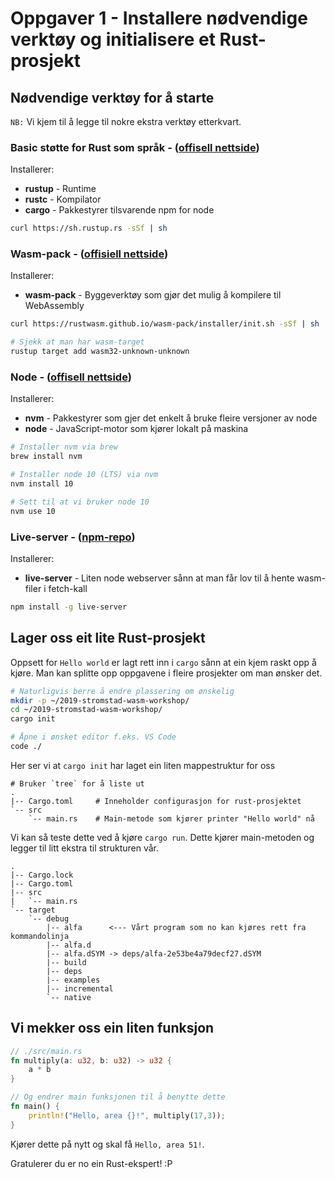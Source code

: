 # Oppgaver 1 - Installere nødvendige verktøy og initialisere et Rust-prosjekt

## Nødvendige verktøy for å starte
`NB:` Vi kjem til å legge til nokre ekstra verktøy etterkvart.

### Basic støtte for Rust som språk - ([offisell nettside](https://www.rust-lang.org))
Installerer:
- **rustup** - Runtime
- **rustc** - Kompilator
- **cargo** - Pakkestyrer tilsvarende npm for node

```bash
curl https://sh.rustup.rs -sSf | sh
```

### Wasm-pack - ([offisiell nettside](https://rustwasm.github.io/wasm-pack/installer/))
Installerer:
- **wasm-pack** - Byggeverktøy som gjør det mulig å kompilere til WebAssembly

```bash
curl https://rustwasm.github.io/wasm-pack/installer/init.sh -sSf | sh

# Sjekk at man har wasm-target
rustup target add wasm32-unknown-unknown
```

### Node - ([offisell nettside](https://nodejs.org/en/))
Installerer:
- **nvm** - Pakkestyrer som gjer det enkelt å bruke fleire versjoner av node
- **node** - JavaScript-motor som kjører lokalt på maskina
```bash
# Installer nvm via brew
brew install nvm

# Installer node 10 (LTS) via nvm
nvm install 10

# Sett til at vi bruker node 10
nvm use 10
```

### Live-server - ([npm-repo](https://www.npmjs.com/package/live-server))
Installerer:
- **live-server** - Liten node webserver sånn at man får lov til å hente wasm-filer i fetch-kall
```bash
npm install -g live-server
```

## Lager oss eit lite Rust-prosjekt
Oppsett for `Hello world` er lagt rett inn i `cargo` sånn at ein kjem raskt opp å kjøre. Man kan splitte opp oppgavene i fleire prosjekter om man ønsker det.

```bash
# Naturligvis berre å endre plassering om ønskelig
mkdir -p ~/2019-stromstad-wasm-workshop/
cd ~/2019-stromstad-wasm-workshop/
cargo init

# Åpne i ønsket editor f.eks. VS Code
code ./
```

Her ser vi at `cargo init` har laget ein liten mappestruktur for oss
```
# Bruker `tree` for å liste ut
.
|-- Cargo.toml     # Inneholder configurasjon for rust-prosjektet
`-- src
    `-- main.rs    # Main-metode som kjører printer "Hello world" nå
```

Vi kan så teste dette ved å kjøre `cargo run`. Dette kjører main-metoden og legger til litt ekstra til strukturen vår.

```
.
|-- Cargo.lock
|-- Cargo.toml
|-- src
|   `-- main.rs
`-- target
    `-- debug
        |-- alfa      <--- Vårt program som no kan kjøres rett fra kommandolinja
        |-- alfa.d
        |-- alfa.dSYM -> deps/alfa-2e53be4a79decf27.dSYM
        |-- build
        |-- deps
        |-- examples
        |-- incremental
        `-- native
```

## Vi mekker oss ein liten funksjon
```rust
// ./src/main.rs
fn multiply(a: u32, b: u32) -> u32 {
    a * b
}

// Og endrer main funksjonen til å benytte dette
fn main() {
    println!("Hello, area {}!", multiply(17,3));
}
```

Kjører dette på nytt og skal få `Hello, area 51!`.

Gratulerer du er no ein Rust-ekspert! :P